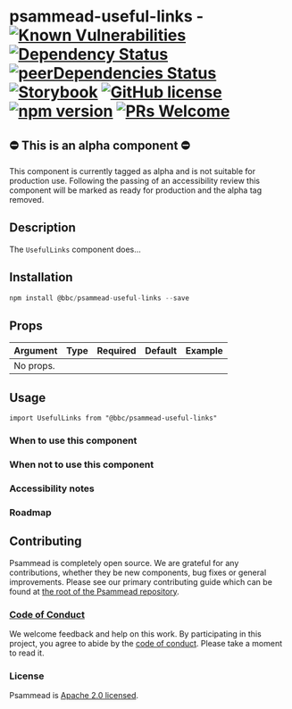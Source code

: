 # psammead-useful-links - [![Known Vulnerabilities](https://snyk.io/test/github/bbc/psammead/badge.svg?targetFile=packages%2Fcomponents%2Fpsammead-useful-links%2Fpackage.json)](https://snyk.io/test/github/bbc/psammead?targetFile=packages%2Fcomponents%2Fpsammead-useful-links%2Fpackage.json) [![Dependency Status](https://david-dm.org/bbc/psammead.svg?path=packages/components/psammead-useful-links)](https://david-dm.org/bbc/psammead?path=packages/components/psammead-useful-links) [![peerDependencies Status](https://david-dm.org/bbc/psammead/peer-status.svg?path=packages/components/psammead-useful-links)](https://david-dm.org/bbc/psammead?path=packages/components/psammead-useful-links&type=peer) [![Storybook](https://raw.githubusercontent.com/storybooks/brand/master/badge/badge-storybook.svg?sanitize=true)](https://bbc.github.io/psammead/?path=/story/useful-links--containing-image) [![GitHub license](https://img.shields.io/badge/license-Apache%202.0-blue.svg)](https://github.com/bbc/psammead/blob/latest/LICENSE) [![npm version](https://img.shields.io/npm/v/@bbc/psammead-useful-links.svg)](https://www.npmjs.com/package/@bbc/psammead-useful-links) [![PRs Welcome](https://img.shields.io/badge/PRs-welcome-brightgreen.svg)](https://github.com/bbc/psammead/blob/latest/CONTRIBUTING.md)

## ⛔️ This is an alpha component ⛔️
This component is currently tagged as alpha and is not suitable for production use. Following the passing of an accessibility review this component will be marked as ready for production and the alpha tag removed.

## Description

The `UsefulLinks` component does...

## Installation

```jsx
npm install @bbc/psammead-useful-links --save
```

## Props

| Argument  | Type | Required | Default | Example |
| --------- | ---- | -------- | ------- | ------- |
| No props. |      |          |         |         |

## Usage

<!-- Description of the component usage -->

```
import UsefulLinks from "@bbc/psammead-useful-links"
```

### When to use this component

<!-- Description of the where the component can be used -->

### When not to use this component

<!-- Description of the where the component shouldn't can be used -->

### Accessibility notes

<!-- Information about accessibility for this component -->

### Roadmap

<!-- Known future changes of the component -->

## Contributing

Psammead is completely open source. We are grateful for any contributions, whether they be new components, bug fixes or general improvements. Please see our primary contributing guide which can be found at [the root of the Psammead repository](https://github.com/bbc/psammead/blob/latest/CONTRIBUTING.md).

### [Code of Conduct](https://github.com/bbc/psammead/blob/latest/CODE_OF_CONDUCT.md)

We welcome feedback and help on this work. By participating in this project, you agree to abide by the [code of conduct](https://github.com/bbc/psammead/blob/latest/CODE_OF_CONDUCT.md). Please take a moment to read it.

### License

Psammead is [Apache 2.0 licensed](https://github.com/bbc/psammead/blob/latest/LICENSE).

